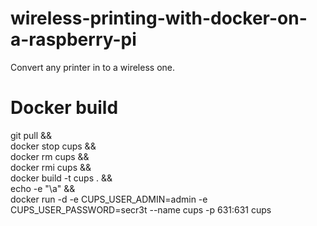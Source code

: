 # wireless-printing-with-docker-on-a-raspberry-pi

Convert any printer in to a wireless one.

# Docker build

git pull && \
docker stop cups && \
docker rm cups && \
docker rmi cups && \
docker build -t cups . && \
echo -e "\a" && \
docker run -d -e CUPS_USER_ADMIN=admin -e CUPS_USER_PASSWORD=secr3t --name cups -p 631:631 cups